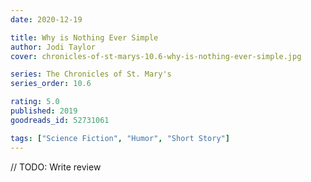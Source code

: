 ```yaml
---
date: 2020-12-19

title: Why is Nothing Ever Simple
author: Jodi Taylor
cover: chronicles-of-st-marys-10.6-why-is-nothing-ever-simple.jpg

series: The Chronicles of St. Mary's
series_order: 10.6

rating: 5.0
published: 2019
goodreads_id: 52731061

tags: ["Science Fiction", "Humor", "Short Story"]
---
```


// TODO: Write review
